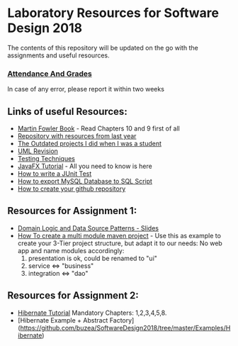 # Laboratory Resources for Software Design 2018

The contents of this repository will be updated on the go with the assignments and useful resources.
###	[Attendance And Grades](https://docs.google.com/spreadsheets/d/1NU7DB_1LwxpQYJ7KimdscYEL8o9uWoAEIaiV-8zn_gM/edit?usp=sharing)
In case of any error, please report it within two weeks

##	Links of useful Resources:

*	[Martin Fowler Book](http://disi.unal.edu.co/dacursci/sistemasycomputacion/docs/SWEBOK/Systems%20Engineering%20-%20EAA%20-%20Patterns%20of%20Enterprise%20Application%20Architecture%20-%20Addison%20Wesley.pdf "Martin Fowler PEAA") - Read Chapters 10 and 9 first of all
*	[Repository with resources from last year](https://github.com/SoftwareDesign2017/SoftwareDesign2017 "SoftwareDesign2017")
*	[The Outdated projects I did when I was a student](https://github.com/buzea/Software-Design "Mambo Jambo Jibberish")
*	[UML Revision](https://drive.google.com/open?id=1Hkn_BHRFjm42G_R1VN0k3cQntGX5Hv-7)
*	[Testing Techniques](https://drive.google.com/open?id=1CBZvPDo31fNXHSWTjsn9rCQwPQHiN8ct)
*	[JavaFX Tutorial](https://www.youtube.com/playlist?list=PL6gx4Cwl9DGBzfXLWLSYVy8EbTdpGbUIG) - All you need to know is here
*	[How to write a JUnit Test](https://www.tutorialspoint.com/junit/junit_writing_tests.htm)
*	[How to export MySQL Database to SQL Script](https://youtu.be/ffmCGVse8yg)
*	[How to create your github repository](https://buzea-vlad.tinytake.com/sf/MjQzNDE2MF83MzYzMDM4)

## Resources for Assignment 1:
*	[Domain Logic and Data Source Patterns - Slides](https://docs.google.com/presentation/d/1iOOMN-Tr3VDAUYMSLobgvn2FBubhfRrIuvV9OtxtZcU/edit?usp=sharing)
*	[How To create a multi module maven project](https://www.youtube.com/watch?v=obHce3gvgec) - Use this as example to create your 3-Tier project structure, but adapt it to our needs: No web app and name modules accordingly:
	<ol>
			<li> presentation is ok, could be renamed to "ui" </li>
			<li> service <=> "business" </li>
			<li> integration <=> "dao" </li>
	</ol>
	


## Resources for Assignment 2:
*	[Hibernate Tutorial](https://www.journaldev.com/3793/hibernate-tutorial) Mandatory Chapters: 1,2,3,4,5,8.
*	[Hibernate Example + Abstract Factory] (https://github.com/buzea/SoftwareDesign2018/tree/master/Examples/Hibernate)
